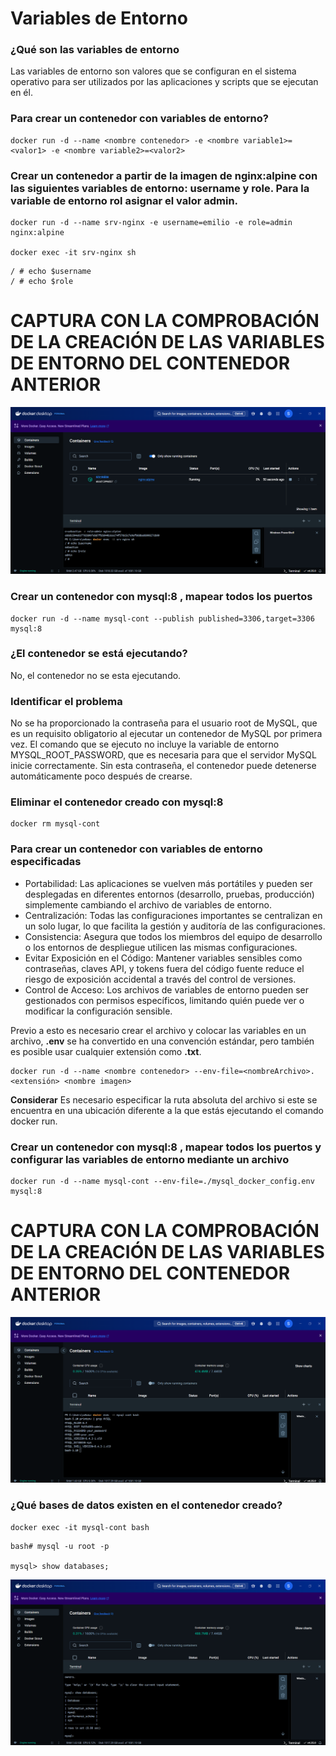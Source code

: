 # Variables de Entorno
### ¿Qué son las variables de entorno
Las variables de entorno son valores que se configuran en el sistema operativo para ser utilizados por las aplicaciones y scripts que se ejecutan en él.

### Para crear un contenedor con variables de entorno?

```
docker run -d --name <nombre contenedor> -e <nombre variable1>=<valor1> -e <nombre variable2>=<valor2>
```

### Crear un contenedor a partir de la imagen de nginx:alpine con las siguientes variables de entorno: username y role. Para la variable de entorno rol asignar el valor admin.

```
docker run -d --name srv-nginx -e username=emilio -e role=admin nginx:alpine

docker exec -it srv-nginx sh
```
```
/ # echo $username
/ # echo $role
```

# CAPTURA CON LA COMPROBACIÓN DE LA CREACIÓN DE LAS VARIABLES DE ENTORNO DEL CONTENEDOR ANTERIOR

![Imagen2.1](img/2.1%20variablesE.png)

### Crear un contenedor con mysql:8 , mapear todos los puertos
```
docker run -d --name mysql-cont --publish published=3306,target=3306 mysql:8
```

### ¿El contenedor se está ejecutando?
No, el contenedor no se esta ejecutando.

### Identificar el problema
No se ha proporcionado la contraseña para el usuario root de MySQL, que es un requisito obligatorio al ejecutar un contenedor de MySQL por primera vez. El comando que se ejecuto no incluye la variable de entorno MYSQL_ROOT_PASSWORD, que es necesaria para que el servidor MySQL inicie correctamente. Sin esta contraseña, el contenedor puede detenerse automáticamente poco después de crearse.

### Eliminar el contenedor creado con mysql:8 
```
docker rm mysql-cont

```

### Para crear un contenedor con variables de entorno especificadas
- Portabilidad: Las aplicaciones se vuelven más portátiles y pueden ser desplegadas en diferentes entornos (desarrollo, pruebas, producción) simplemente cambiando el archivo de variables de entorno.
- Centralización: Todas las configuraciones importantes se centralizan en un solo lugar, lo que facilita la gestión y auditoría de las configuraciones.
- Consistencia: Asegura que todos los miembros del equipo de desarrollo o los entornos de despliegue utilicen las mismas configuraciones.
- Evitar Exposición en el Código: Mantener variables sensibles como contraseñas, claves API, y tokens fuera del código fuente reduce el riesgo de exposición accidental a través del control de versiones.
- Control de Acceso: Los archivos de variables de entorno pueden ser gestionados con permisos específicos, limitando quién puede ver o modificar la configuración sensible.

Previo a esto es necesario crear el archivo y colocar las variables en un archivo, **.env** se ha convertido en una convención estándar, pero también es posible usar cualquier extensión como **.txt**.
```
docker run -d --name <nombre contenedor> --env-file=<nombreArchivo>.<extensión> <nombre imagen>
```
**Considerar**
Es necesario especificar la ruta absoluta del archivo si este se encuentra en una ubicación diferente a la que estás ejecutando el comando docker run.

### Crear un contenedor con mysql:8 , mapear todos los puertos y configurar las variables de entorno mediante un archivo
```
docker run -d --name mysql-cont --env-file=./mysql_docker_config.env mysql:8
```

# CAPTURA CON LA COMPROBACIÓN DE LA CREACIÓN DE LAS VARIABLES DE ENTORNO DEL CONTENEDOR ANTERIOR 

![Imagen2.2](img/2.2Variablesmysql.png)

### ¿Qué bases de datos existen en el contenedor creado?
```
docker exec -it mysql-cont bash
```
```
bash# mysql -u root -p

mysql> show databases;
```
![Imagen2.3](img/2.3BD.png)
